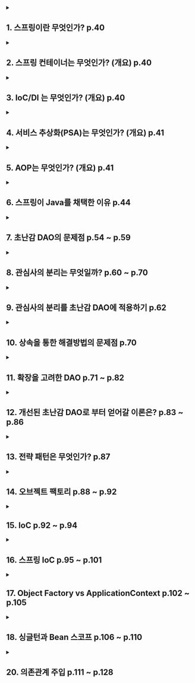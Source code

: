 <details>
<summary><h2> 1. 스프링이란 무엇인가? p.40 </h2></summary>

| 분류           | 상세                   |
|--------------|----------------------|
| 애플리케이션의 기본 틀 | 스프링 컨테이너             |
| 공통 프로그래밍 모델  | IoC/DI, 서비스 추상화, AOP |
| 기술 API       | 스프링이 지원하는 API        |

스프링을 사용한다는 것은 이 세 요소를 활용하여 애플리케이션을 개발한다는 것이다.
</details>

<details>
<summary><h2>2. 스프링 컨테이너는 무엇인가? (개요) p.40</h2></summary>

스프링은 스프링 컨테이너(애플리케이션 컨텍스트)이라는 런타임 엔진을 제공한다.

설정정보를 참고하여 오브젝트를 생성하고 관리한다.
</details>

<details>
<summary><h2>3. IoC/DI 는 무엇인가? (개요) p.40</h2></summary>

객체의 생명주기와 의존관계에 대한 프로그래밍 모델이다.

위에서 언급한 스프링 컨테이너 또한 IoC/DI를 기반으로 만들어져 있으며 유연하고 확장성이 뛰어난 코드를 만들 수 있도록 유도한다.
</details>

<details>
<summary><h2>4. 서비스 추상화(PSA)는 무엇인가? (개요) p.41</h2></summary>

구체적인 기술과 환경에 종속되지 않도록 유연한 추상 계층을 두는 방법이다.
</details>

<details>
<summary><h2>5. AOP는 무엇인가? (개요) p.41</h2></summary>

애플리케이션 전반적으로 나타나는 부가적인 기능을 독립적으로 모듈화하는 프로그래밍 모델이다.
</details>

<details>
<summary><h2>6. 스프링이 Java를 채택한 이유 p.44</h2></summary>

객체지향 프로그래밍이 가능하다. --> 스프링의 관심 대상은 객체이다.

스프링은 객체를 설계/사용/개선에 대한 기준을 제공한다.

스프링을 사용한다면 자연스럽게 객체지향 기술/설계/구현에 관한 패턴을 자연스럽게 적용하게 된다.
</details>

<details>
<summary><h2>7. 초난감 DAO의 문제점 p.54 ~ p.59</h2></summary>

```java
package com.example.tobyspring.chapter01;

public class User {

    String id;
    String name;
    String password;

    public String getId() {
        return id;
    }

    public void setId(String id) {
        this.id = id;
    }

    public String getName() {
        return name;
    }

    public void setName(String name) {
        this.name = name;
    }

    public String getPassword() {
        return password;
    }

    public void setPassword(String password) {
        this.password = password;
    }
}

package com.example.tobyspring.chapter01;

    import java.sql.Connection;
    import java.sql.DriverManager;
    import java.sql.PreparedStatement;
    import java.sql.ResultSet;
    import java.sql.SQLException;

public class UserDao {

    public void add(User user) throws ClassNotFoundException, SQLException {
        Class.forName("com.mysql.jdbc.Driver");
        Connection connection = DriverManager.getConnection(
            "jdbc:mysql://localhost/springbook", "spring", "book"
        );
        PreparedStatement preparedStatement = connection.prepareStatement(
            "insert into users(id, name, password) values(?, ?, ?)");

        preparedStatement.setString(1, user.getId());
        preparedStatement.setString(2, user.getName());
        preparedStatement.setString(3, user.getPassword());

        preparedStatement.executeUpdate();
        preparedStatement.close();
        ;
        connection.close();
    }

    public User get(String id) throws ClassNotFoundException, SQLException {
        Class.forName("com.mysql.jdbc.Driver");
        Connection connection = DriverManager.getConnection(
            "jdbc:mysql://localhost/springbook", "spring", "book"
        );
        PreparedStatement preparedStatement = connection.prepareStatement(
            "select * from users where id = ?");

        preparedStatement.setString(1, id);

        ResultSet resultSet = preparedStatement.executeQuery();
        resultSet.next();
        User user = new User();
        user.setId(resultSet.getString("id"));
        user.setName(resultSet.getString("name"));
        user.setPassword(resultSet.getString("password"));

        resultSet.close();
        preparedStatement.close();
        connection.close();

        return user;
    }
}

package com.example.tobyspring.chapter01;

    import java.sql.SQLException;

public class 폰켓몬.Main {

    public static void main(String[] args) throws SQLException, ClassNotFoundException {
        UserDao dao = new UserDao();

        User user = new User();
        user.setId("diger");
        user.setName("김도현");
        user.setPassword("passw0rd");

        dao.add(user);

        System.out.println(user.getId() + "등록 성공");

        User user2 = dao.get(user.getId());
        System.out.println(user.getName());
        System.out.println(user.getPassword());

        System.out.println(user2.getId() + "조회 성공");
    }
}
```

객체지향적이지 않다. 그러므로 변화에 대비되어있지 않다.
</details>

<details>
<summary><h2>8. 관심사의 분리는 무엇일까? p.60 ~ p.70</h2></summary>

1. 객체지향 세계에서는 모든 것이 변한다.

2. 객체를 설계할 때는 미래의 변화를 어떻게 대비할 것이냐에 주목해야한다.

3. 변화에 대비하는 것에 가장 좋은 방법은 변화의 폭을 최소한으로 줄이는 것이다.

4. 3.의 내용을 결론을 코드에 적용하려면 관심사를 분리하는 것과 확장을 고려한 설계가 필요하다.

관심사의 분리는, 관심이 같은 것 끼리 하나의 객체안으로 혹은 가까운 객체로 모이도록 하고

관심이 다른 것은 가능한 서로 영향을 주지 않도록 분리하는 것을 말한다.

</details>

<details>
<summary><h2>9. 관심사의 분리를 초난감 DAO에 적용하기 p.62</h2></summary>

### UserDao의 관심사항

- DB와 연결을 위한 커넥션

- Statement와 입력값을 바인딩, Statement를 실행

- Statement, Connection의 오브젝트를 닫아주기

- 예외 처리

### 관심사 분리 적용 - 커넥션

```java
package com.example.tobyspring.chapter01;

import java.sql.Connection;
import java.sql.DriverManager;
import java.sql.PreparedStatement;
import java.sql.ResultSet;
import java.sql.SQLException;

public class UserDao {

    public void add(User user) throws ClassNotFoundException, SQLException {
        Connection connection = getConnection();
        PreparedStatement preparedStatement = connection.prepareStatement(
            "insert into users(id, name, password) values(?, ?, ?)");

        preparedStatement.setString(1, user.getId());
        preparedStatement.setString(2, user.getName());
        preparedStatement.setString(3, user.getPassword());

        preparedStatement.executeUpdate();
        preparedStatement.close();
        ;
        connection.close();
    }

    public User get(String id) throws ClassNotFoundException, SQLException {
        Connection connection = getConnection();
        PreparedStatement preparedStatement = connection.prepareStatement(
            "select * from users where id = ?");

        preparedStatement.setString(1, id);

        ResultSet resultSet = preparedStatement.executeQuery();
        resultSet.next();
        User user = new User();
        user.setId(resultSet.getString("id"));
        user.setName(resultSet.getString("name"));
        user.setPassword(resultSet.getString("password"));

        resultSet.close();
        preparedStatement.close();
        connection.close();

        return user;
    }

    // 커넥션에 대한 관심사 분리를 위한 priavte 메서드
    private Connection getConnection() throws ClassNotFoundException, SQLException {
        Class.forName("com.mysql.jdbc.Driver");
        Connection connection = DriverManager.getConnection(
            "jdbc:mysql://localhost/springbook", "spring", "book"
        );
        return connection;
    }
}
```

여러 메서드에 등장하는 중복되는 관심사항을 별도의 메서드로 분리하는 것이 관심사 분리의 시작이다.

그런데, 만약 Connection을 가져오는 과정에서 각 클라이언트 마다 다른 방법으로 가져올 수 있도록 하는 방법은 무엇인가?

즉, 커넥션을 가져오는 로직을 단 하나만 사용하는게 아닌 여러 개로 사용하는 방법은?

이 때, 상속 기능을 활용하여 할 수 있는 방법이 있다.

### 관심사 분리 적용(템플릿 메서드 패턴) - 커넥션

```java
package com.example.tobyspring.chapter01;

import java.sql.Connection;
import java.sql.PreparedStatement;
import java.sql.ResultSet;
import java.sql.SQLException;

public abstract class UserDao {

    public void add(User user) throws ClassNotFoundException, SQLException {
        Connection connection = getConnection();
        PreparedStatement preparedStatement = connection.prepareStatement(
            "insert into users(id, name, password) values(?, ?, ?)");

        preparedStatement.setString(1, user.getId());
        preparedStatement.setString(2, user.getName());
        preparedStatement.setString(3, user.getPassword());

        preparedStatement.executeUpdate();
        preparedStatement.close();
        connection.close();
    }

    public User get(String id) throws ClassNotFoundException, SQLException {
        Connection connection = getConnection();
        PreparedStatement preparedStatement = connection.prepareStatement(
            "select * from users where id = ?");

        preparedStatement.setString(1, id);

        ResultSet resultSet = preparedStatement.executeQuery();
        resultSet.next();
        User user = new User();
        user.setId(resultSet.getString("id"));
        user.setName(resultSet.getString("name"));
        user.setPassword(resultSet.getString("password"));

        resultSet.close();
        preparedStatement.close();
        connection.close();

        return user;
    }

    public abstract Connection getConnection() throws ClassNotFoundException, SQLException;
}

package com.example.tobyspring.chapter01;

    import java.sql.Connection;
    import java.sql.SQLException;

public class NUserDao extends UserDao {

    @Override
    public Connection getConnection() throws ClassNotFoundException, SQLException {
        // N 사 DB Connection 생성 코드
        return null;
    }
}

package com.example.tobyspring.chapter01;

    import java.sql.Connection;
    import java.sql.SQLException;

public class DUserDao extends UserDao {

    @Override
    public Connection getConnection() throws ClassNotFoundException, SQLException {
        // D 사 DB Connection 생성 코드
        return null;
    }
}
```

- 기존 getConnection()메서드를 추상 메서드로 변경한다.

- 추상 메서드로 선언되어있기 때문에 기존의 add(), get() 메서드에서 getConnection()메서드를 호출하는 것에 문제는 없다.

- N, D 라는 유저가 있고 각 유저마다 고유한 커넥션 가져오기 로직을 구현체로 만들어 사용하기만 하면 된다.

이렇게 슈퍼 클래스에 기본적인 로직(변하지 않는 부분)의 흐름을 만들고

서브 클래스에서 니즈에 맞게 구현하여 사용하는 방법을 **템플릿 메서드 패턴**이라고 한다.

또한 현재 NUserDao, DUserDao는 구체적인 객체 생성 방법을 결정하기도 하는데 이를 **팩터리 메서드 패턴**이라고도 한다.

</details>

<details>
<summary><h2>10. 상속을 통한 해결방법의 문제점 p.70</h2></summary>

- UserDao가 이미 다른 클래스로부터 상속 받고 있다면, 자바는 다중 상속을 지원하지 않기 때문에 상속을 통한 해결방법에는 한계가 있다.

- 또한 상속을 통한 상하위 클래스의 관계는 강하게 결합되어있다.
    - 상위 클래스의 변경이 있을 때 모든 서브 클래스를 수정해야할 상황이 발생할 수도 있다.

- 확장하여 만든 DB 커넥션 기능을 다른 DAO 클래스에서는 적용할 수 없다.
    - 따라서 상속을 통해 만들어진 getConnection()의 구현코드는 매 DAO 클래스마다 중복될 수 있다.

</details>

<details>
<summary><h2>11. 확장을 고려한 DAO p.71 ~ p.82</h2></summary>

모든 객체는 변하지만, 동일한 방식으로 변하지는 않는다. 이는 변화의 이유/시기/주기 등이 다르다는 것이다.

UserDao의 관심사는 JDBC를 사용할 것인가?/DB 전용 API를 사용할 것인가?/어떤 SQL을 만들 것인가? 등을 모아둔 것이다.

상속 관계가 아닌 독립적인 클래스로 관심사를 분리하여 적용한다면 다음과 같다.

### 독립적인 클래스로 분리하기

```java
package com.example.tobyspring.chapter01;

import java.sql.Connection;
import java.sql.PreparedStatement;
import java.sql.ResultSet;
import java.sql.SQLException;

public class UserDao {

    private SimpleConnectionMaker simpleConnectionMaker;

    public UserDao() {
        simpleConnectionMaker = new SimpleConnectionMaker();
    }

    public void add(User user) throws ClassNotFoundException, SQLException {
        Connection connection = simpleConnectionMaker.makeNewConnection();
        PreparedStatement preparedStatement = connection.prepareStatement(
            "insert into users(id, name, password) values(?, ?, ?)");

        preparedStatement.setString(1, user.getId());
        preparedStatement.setString(2, user.getName());
        preparedStatement.setString(3, user.getPassword());

        preparedStatement.executeUpdate();
        preparedStatement.close();
        connection.close();
    }

    public User get(String id) throws ClassNotFoundException, SQLException {
        Connection connection = simpleConnectionMaker.makeNewConnection();
        PreparedStatement preparedStatement = connection.prepareStatement(
            "select * from users where id = ?");

        preparedStatement.setString(1, id);

        ResultSet resultSet = preparedStatement.executeQuery();
        resultSet.next();
        User user = new User();
        user.setId(resultSet.getString("id"));
        user.setName(resultSet.getString("name"));
        user.setPassword(resultSet.getString("password"));

        resultSet.close();
        preparedStatement.close();
        connection.close();

        return user;
    }
}

package com.example.tobyspring.chapter01;

    import java.sql.Connection;
    import java.sql.DriverManager;
    import java.sql.SQLException;

public class SimpleConnectionMaker {

    public Connection makeNewConnection() throws ClassNotFoundException, SQLException {
        Class.forName("com.mysql.jdbc.Driver");
        Connection connection = DriverManager.getConnection(
            "jdbc:mysql://localhost/springbook", "spring", "book"
        );
        return connection;
    }
}

```

이렇게 커넥션의 관한 관심사를 독립적인 클래스로 분리한 것의 문제점은 무엇일까?

- NUserDao, DUserDao에서 각 사용자마다 고유의 커넥션 로직으로 커넥션을 만들 수가 없다. SimpleConnectionMaker라는 특정 클래스에 종속되어있기
  때문이다.

- DB 커넥션을 제공하는 클래스가 어떤 것인지 UserDao가 구체적으로 알고 있어야한다.

이 문제들의 근본적인 원인은 UserDao가 바뀔 수 있는 정보에 대해 너무 많이 알고 있다. 구체적인 클래스를 알아야한다는 점과 그 클래스에서 어떤 메서드가 커넥션을 가져오는지
까지 알아야한다.

### 독립적인 클래스로 분리한 것을 개선한다. - 인터페이스 적용

```java
package com.example.tobyspring.chapter01;

import java.sql.Connection;
import java.sql.SQLException;

public interface ConnectionMaker {

    public Connection makeConnection() throws ClassNotFoundException, SQLException;

}

package com.example.tobyspring.chapter01;

import java.sql.Connection;
import java.sql.SQLException;

public class DConnectionMaker implements ConnectionMaker {

    @Override
    public Connection makeConnection() throws ClassNotFoundException, SQLException {
        // D사의 커넥션 로직
        return null;
    }
}

package com.example.tobyspring.chapter01;

import java.sql.Connection;
import java.sql.SQLException;

public class NConnectionMaker implements ConnectionMaker {

    @Override
    public Connection makeConnection() throws ClassNotFoundException, SQLException {
        // N사의 커넥션 로직
        return null;
    }
}


package com.example.tobyspring.chapter01;

import java.sql.Connection;
import java.sql.PreparedStatement;
import java.sql.ResultSet;
import java.sql.SQLException;

public class UserDao {

    private ConnectionMaker connectionMaker;

    public UserDao() {
        connectionMaker = new DConnectionMaker();
    }

    public void add(User user) throws ClassNotFoundException, SQLException {
        Connection connection = connectionMaker.makeConnection();
        PreparedStatement preparedStatement = connection.prepareStatement(
            "insert into users(id, name, password) values(?, ?, ?)");

        preparedStatement.setString(1, user.getId());
        preparedStatement.setString(2, user.getName());
        preparedStatement.setString(3, user.getPassword());

        preparedStatement.executeUpdate();
        preparedStatement.close();
        connection.close();
    }

    public User get(String id) throws ClassNotFoundException, SQLException {
        Connection connection = connectionMaker.makeConnection();
        PreparedStatement preparedStatement = connection.prepareStatement(
            "select * from users where id = ?");

        preparedStatement.setString(1, id);

        ResultSet resultSet = preparedStatement.executeQuery();
        resultSet.next();
        User user = new User();
        user.setId(resultSet.getString("id"));
        user.setName(resultSet.getString("name"));
        user.setPassword(resultSet.getString("password"));

        resultSet.close();
        preparedStatement.close();
        connection.close();

        return user;
    }
}
```

인터페이스로 분리하여 강한 결합도를 지니는 상황도 어느정도 해결하고자 했지만 여전히 문제가 남아있다.

UserDao 에서 ConnectionMaker의 구현체를 알고 있어야한다는 점이다.

그 이유는 UserDao안에 또 다른 관심사항이 존재하는 것이 원인이다.

그 관심사항은, UserDao가 사용할 ConnectionMaker의 구현체의 관계를 맺는 관심사를 말한다.

객체간의 관계는 런타임 시 다른 오브젝트의 참조를 갖고 있는 방식으로 만들어진다.

그러기 위해선 이미 만들어진 객체가 있어야하는데, 위 코드처럼 생성자를 직접 호출하는 방법도 있지만 더 좋은 방법이 있다.

외부에서 만들어준 객체를 가져오는 방법인데, 이는 UserDao내에서 굳이 관계를 맺기위한 객체를 만들 필요를 없애준다.

이는 의존관계로도 불리는데, 앞서 말한 듯이 특정 객체에 관하여 그 객체와 관련있는 관계를 외부에서 맺어주는 것을 말한다.

### UserDao - 외부로부터 의존관계를 설정

```java
package com.example.tobyspring.chapter01;

import java.sql.Connection;
import java.sql.PreparedStatement;
import java.sql.ResultSet;
import java.sql.SQLException;

public class UserDao {

    private ConnectionMaker connectionMaker;

    public UserDao(ConnectionMaker connectionMaker) {
        this.connectionMaker = connectionMaker;
    }

    public void add(User user) throws ClassNotFoundException, SQLException {
        Connection connection = connectionMaker.makeConnection();
        PreparedStatement preparedStatement = connection.prepareStatement(
            "insert into users(id, name, password) values(?, ?, ?)");

        preparedStatement.setString(1, user.getId());
        preparedStatement.setString(2, user.getName());
        preparedStatement.setString(3, user.getPassword());

        preparedStatement.executeUpdate();
        preparedStatement.close();
        connection.close();
    }

    public User get(String id) throws ClassNotFoundException, SQLException {
        Connection connection = connectionMaker.makeConnection();
        PreparedStatement preparedStatement = connection.prepareStatement(
            "select * from users where id = ?");

        preparedStatement.setString(1, id);

        ResultSet resultSet = preparedStatement.executeQuery();
        resultSet.next();
        User user = new User();
        user.setId(resultSet.getString("id"));
        user.setName(resultSet.getString("name"));
        user.setPassword(resultSet.getString("password"));

        resultSet.close();
        preparedStatement.close();
        connection.close();

        return user;
    }
}

package com.example.tobyspring.chapter01;

import java.sql.SQLException;

public class 폰켓몬.Main {

    public static void main(String[] args) throws SQLException, ClassNotFoundException {
        ConnectionMaker connectionMaker = new DConnectionMaker();
        UserDao dao = new UserDao(connectionMaker);

        User user = new User();
        user.setId("diger");
        user.setName("김도현");
        user.setPassword("passw0rd");

        dao.add(user);

        System.out.println(user.getId() + "등록 성공");

        User user2 = dao.get(user.getId());
        System.out.println(user.getName());
        System.out.println(user.getPassword());

        System.out.println(user2.getId() + "조회 성공");
    }
}
```

위 코드로써 UserDao를 사용하는 클라이언트에게 UserDao가 사용할 ConnectionMaker를 연결시켜주는 책임을 넘겼다.

또한 UserDao는 위 코드를 통해 DB와의 질의 소통만 할 수 있게 되었다.
</details>

<details>
<summary><h2>12. 개선된 초난감 DAO로 부터 얻어갈 이론은? p.83 ~ p.86</h2></summary>

## OCP (개방 폐쇄 원칙)

- 클래스나 모듈은 확장에는 열려있어야하고, 변경에는 닫혀 있어야한다.

UserDao는 DB Connection에 관한 기능을 확장하는 것에는 열려있다. UserDao가 직접 손쓰는 것이 아닌

UserDao를 사용하는 클라이언트에서 니즈에 따라 바꿔 끼워주면 되기 때문이다.

또한 이를 통해 UserDao는 자신의 코드를 수정하지 않고도 Connection에 관계없이 책임을 완수할 수 있다.

- 개방 폐쇄 원칙은 높은 응집도와 낮은 결합도 라는 원리로도 설명이 가능하다.

### 높은 응집도는 무엇인가??

- 하나의 모듈이 하나의 책임/관심사에만 집중하고 있다.

변화가 일어날 때 해당 모듈에서 변하는 부분이 크다. 즉 어떤 변경사항으로 인해 변경이 발생하면 모듈의 여러 부분에서 변경이 된다는 뜻이다.

이게 왜 좋은 설계이냐면, 만약 변경이 일어났을 때 변하는 부분이 적다면, 어떤 부분이 변하는지 그 변경으로 다른 요소에 영향은 어느정도인지 파악하기가 매우 힘들어지기 때문이다.

위의 UserDao에서는 본래의 고유한 책임인 사용자의 데이터를 처리하는 기능이 DAO안에 모여있다. 그 자체로 응집도가 높다는 것이다.

### 낮은 결합도는 무엇인가??

느슨한 연결 관계를 유지해야하는 것이다. 이를 만족시킬 방법으로는, 최소한의 방법만 간접적인 형태로 제공하여

나머지는 알 필요도 없도록 만드는 것인데, 바로 이전에 봤던 인터페이스를 활용한 관계설정이 그 예시이다.

구체적인 구현체를 알 필요도 없이 제공받은 객체를 사용하기만 하면 되었던 것이 그 포인트이다.
</details>

<details>
<summary><h2>13. 전략 패턴은 무엇인가? p.87</h2></summary>

폰켓몬.Main - UserDao - ConnectionMaker는 전략패턴에 해당한다.

전략 패턴은 자신의 기능 컨텍스트에서, 필요에 따라 변경이 필요한 로직을 인터페이스를 통해 외부로 분리시켜

이에 관한 구현체를 두어 필요에 따라 구현체를 바꿔 낄 수 있도록 하는 디자인 패턴이다.

UserDao는 컨텍스트, Main은 클라이언트, ConnectionMaker는 전략으로 보면되는데

컨텍스트는 자신의 기능을 수행하는데 필요한 기능 중

변경 가능한, DB연결 방식이라는 로직을 ConnectionMaker라는 인터페이스로 받고

클라이언트에서 이 구현체를 바꿔가며 사용할 수 있도록 하는 것이다.
</details>

<details>
<summary><h2>14. 오브젝트 팩토리 p.88 ~ p.92</h2></summary>

Main은 UserDao가 사용할 Connection을 넘겨주는 책임을 맡게 되었다.

하지만 Main의 본래 존재 목적은 이게 아니라, 테스트를 위한 용도였다. 그러므로 이를 분리해야한다.

분리될 내용은 객체간에 사용될 구현체를 만드는 것과 관계를 맺어주는 것이다.

이 역할을 수행할 클래스를 팩터리라고 부른다.

### 일반적인 팩터리
```java
package com.example.tobyspring.chapter01;

public class DaoFactory {

    public UserDao userDao() {
        ConnectionMaker connectionMaker = new DConnectionMaker();
        UserDao userDao = new UserDao(connectionMaker);
        return userDao;
    }

}
```
내용은 위와 같다. DaoFactory의 userDao()메서드를 실행하면, UserDao가 사용할 객체를 만들고, 그 객체와의 관계를 맺어준다.

### 조금 더 기능이 있는 팩터리
```java
package com.example.tobyspring.chapter01;

public class DaoFactory {
    
    public UserDao userDao() {
        ConnectionMaker connectionMaker = new DConnectionMaker();
        UserDao userDao = new UserDao(connectionMaker);
        return userDao;
    }

    public AccountDao accountDao() {
        return new AccountDao(new DConnectionMaker());
    }

    public MessageDao messageDao() {
        return new MessageDao(new DConnectionMaker());
    }
}
```

UserDao 말고도 다른 Dao를 다루기 위한 객체를 생성하고 관계를 셋팅하는 방법도 별 다른 건 없다.

그런데 이렇게 요구사항이 늘어나다보니 중복이 등장하게된다. 이를 개선해보면 다음과 같다.

### 조금 더 기능이 있는 팩터리 - 개선
```java
package com.example.tobyspring.chapter01;

public class DaoFactory {

     public UserDao userDao() {
        return new UserDao(connectionMaker());
    }

    public AccountDao accountDao() {
        return new AccountDao(connectionMaker());
    }

    public MessageDao messageDao() {
        return new MessageDao(connectionMaker());
    }

    public ConnectionMaker connectionMaker() {
        return new DConnectionMaker();
    }
}
```
</details>

<details>
<summary><h2>15. IoC p.92 ~ p.94</h2></summary>

## 제어의 역전이란 무엇일까?

프로그램의 제어 흐름 구조가 바뀐다는 것을 의미한다.

일반적인 프로그램 흐름은 main()메서드와 같이 프로그램이 시작되는 지점이 있고 차례대로 다음에 사용될 객체를 결정/생성/호출 하는 작업을 반복한다.

제어의 역전이 적용된 프로그램은 사용되는 객체가 자신이 사용할 객체를 스스로 선택하지 않는다.

이전의 코드에서 UserDao클래스의 생성자에서 new DConnectionMaker()를 직접 호출하던 부분을 외부로부터 DI받는 방식으로 변경한 것이 그 예시이다.

이는 모든 객체 제어 권한을 자신이 갖고 있는 것이 아니라 제 3자에게 위임하기 때문이다. 그리고 직전 예시로 살펴보면 DaoFactory가 이 모든 책임을 위임받고 수행하고 있었다.

일반적인 흐름과 제어의 역전이 적용된 흐름을 비교하다보면 라이브러리와 프레임워크의 차이점을 설명하는 듯하다.

## 라이브러리 vs 프레임워크

라이브러리는 애플리케이션 코드를 직접 흐름제어해야한다.

가령 예를 들면,

```java
Scanner scanner = new Scanner(new System.in);

scanner.nextLine();
```
와 같이 직접 라이브러리에 해당하는 객체도 만들고 사용하고자 하는 메서드도 직접 명시해야한다.

하지만 프레임워크는 애플리케이션 코드가 프레임워크에 의해 사용되는 것으로

프레임워크위에 애플리케이션 코드가 있고, 프레임워크가 이를 흐름제어하며 실행시켜 주는 것이다.

이를 위해선 프레임워크에는 반드시 IoC 개념이 적용되어 있어야한다.

IoC는 프레임워크나 컨테이너 같이 애플리케이션 전반적인 객체 생성/관계설정/사용/생명주기 등을 관리하는 존재가 필요하다.

그리고 스프링이 이 역할을 제공하고 있는 것이다.
</details>

<details>
<summary><h2>16. 스프링 IoC p.95 ~ p.101</h2></summary>

스프링이 제어권을 가지고 생성/관계부여 하는 객체를 Bean이라고 부른다.

스프링에서 Bean의 생성과 관계설정을 담당하는 IoC오브젝트를 Bean Factory라고 부른다.

일반적으로는 Bean Factory를 더 확장한 Application Context를 주로 사용한다.

Application Context는 별도의 설정 정보를 참고하여 Bean 생성/관계설정의 작업을 총괄하기 때문에

별도로 설정정보를 담고 있는 어떤 것을 가져와 이를 활용하는 IoC엔진으로 볼 수 있다.

이와 같이 별도의 설정정보를 만드는 방법은 다음과 같다.

### @Configuration, @Bean 을 활용하여 설정정보 만들기
```java
package com.example.tobyspring.chapter01;

import org.springframework.context.ApplicationContext;
import org.springframework.context.annotation.AnnotationConfigApplicationContext;
import org.springframework.context.annotation.Bean;
import org.springframework.context.annotation.Configuration;

@Configuration
public class DaoFactory {

  @Bean
  public UserDao userDao() {
    ApplicationContext applicationContext =
            new AnnotationConfigApplicationContext(DaoFactory.class);

    UserDao dao = applicationContext.getBean("userDao", UserDao.class);
    return new UserDao(connectionMaker());
  }

  @Bean
  public ConnectionMaker connectionMaker() {
    return new DConnectionMaker();
  }
}
```

@Configuration 애노테이션이 붙은 클래스를 설정정보로 사용하기 위해선

AnnotationConfigApplicationContext라는 객체를 활용하면 된다.

ApplicationContext는 DaoFactory 클래스를 설정정보로 등록하고 @Bean이 붙은 메서드의 이름을 가져와 Bean 목록을 만들어둔다.

### Object Factory vs ApplicationContext (개요)

- Object Factory는 클라이언트가 필요한 오브젝트를 가져오려면 어떤 팩터리 클래스를 사용해야하는지 알아야한다.

- Object Factory는 필요할 때 마다 팩토리 오브젝트를 생성해야한다.

- ApplicationContext는 이 두 과정이 필요없다. 애플리케이션에 전반적으로 적용되는 Context에서 등록하고 꺼내 쓰기만 하면 된다.

- ApplicationContext는 오브젝트가 생성되는 시점/방식/전략/후처리/인터셉팅 등 부가적인 기능을 제공한다.

- ApplicationContext는 getBean()메서드를 통해 특정 Bean을 찾는 기능도 지원한다.
</details>

<details>
<summary><h2>17. Object Factory vs ApplicationContext p.102 ~ p.105</h2></summary>

Object Factory에서 userDao를 여러 번 호출한다면?

각각 다른 값을 가진 오브젝트가 생성된다.

팩터리를 통해 userDao() 메서드를 호출하면 매번 새로운 인스턴스를 반환한다는 것이다.

ApplicationContext에서 getBean()메서드를 여러 번 호출한다면?

각각 같은 값을 가진 오브젝트가 생성된다.

ApplicaitonContext라는 특정 저장소에서 Bean 이름에 해당하는 객체를 꺼내다 만드는 것이기 때문이다.

정리하자면, Object Factory는 동등성을 만족하지만 동일성은 만족하지 않는 객체를 만들게 되고

ApplicationContext는 동등성/동일성을 모두 만족하는 객체를 가질 수 있게 도와준다.

이 결과로 알 수 있듯이 ApplicationContext는 싱글턴으로 객체를 관리한다.

### ApplicationContext가 객체를 싱글턴으로 관리하는 이유는 무엇인가?

Spring은 기본적으로 서버를 제작하기 위해 고안되었다.

그렇기 때문에 클라이언트를 대상으로 비즈니스 로직을 제공해야하는데, 이 때마다 매번 객체를 생성하기에는 그 부담이 커 싱글턴으로 객체를 관리하기로 했다.
</details>

<details>
<summary><h2>18. 싱글턴과 Bean 스코프 p.106 ~ p.110</h2></summary>

### 싱글턴 패턴의 문제점

- private 생성자를 갖기 때문에 상속이 불가능하다.

- 테스트하기 힘들다.
    - 테스트에서 사용될 때 Mock 객체로 대체하기가 힘들다.
    - 생성자 주입과 같이 동적인 의존성 주입이 쉽지 않다.

- 전역적으로 사용될 수 있고, 하나의 객체만 만들어진다는 것을 보장할 수 없다.

### 싱글턴 레지스트리 - 스프링에서 싱글턴의 단점을 보완해준다.

싱글턴 레지스트리는 위에서 언급한 기존 싱글턴 패턴의 문제점을 보완하여 단점들을 커버해주는 기능을 제공한다.


### Bean은 생명주기가 있다.

Bean은 생성/존재/적용 되는 범위가 있고 이것을 Bean의 스코프라고 한다.

일반적인 Bean의 스코프는 싱글턴으로 런타임 시점에 단 하나의 객체가 만들어지며 강제로 제거하지 않는 한 스프링이 실행되는 동안 계속 유지된다.

그리고 프로토타입 스코프가 있는데 이는 컨테이너에 Bean을 요청할 때마다 매번 새로운 Object를 만들어주는 스코프이며

HTTP 요청이 생길 때 마다 생성되는 요청 스코프, 이와 유사한 세션 스코프도 존재한다.
</details>

<details>
<summary><h2>20. 의존관계 주입 p.111 ~ p.128</h2></summary>

스프링의 IoC 기능을 동작하게 하는 핵심은 의존관계 주입에 있다.

DI는 객체를 외부로부터 제공(주입)받아 동적으로 의존관계를 맺을 수 있도록 하는 방법이다.

의존관계 주입은 다음 세 가지 조건을 충족해야한다.

- 런타임 시 의존관계가 드러나지 않는다. (인터페이스에만 의존해야한다.)

- 런타임 시점의 의존관계는 컨테이너/팩터리 와 같은 제 3자가 결정한다.

- 의존관계는 객체에 관한 참조를 외부에서 제공한다.


### 의존관계 주입의 장점

- 낮은 결합도/OCP

- 필요에 따른 동적인 객체 주입

- 부가기능 추가의 간편함

### 의존관계 주입 방법

- Setter 주입

```java
public class UserDao {
    private ConnectionMaker connectionMaker;

  public void setConnectionMaker(ConnectionMaker connectionMaker) {
      this.connectionMaker = connectionMaker;
  }
  
  @Bean
  public UserDao userDao() {
    UserDao userDao = new UserDao();
    userDao.setConnectionMaker(connectionMaker());
    return userDao;
  }
}
```

- 일반 메서드 주입

```java
public class UserDao {
    private ConnectionMaker connectionMaker;
    private AdditionalDependency1 additionalDependency1;
    private AdditionalDependency2 additionalDependency2;

  public void initUserDaoDependency(
      ConnectionMaker connectionMaker, 
          AdditionalDependency1 additionalDependency1,
          AdditionalDependency2 additionalDependency2
  ) {
      this.connectionMaker = connectionMaker;
      this.additionalDependency1 = additionalDependency1;
      this.additionalDependency2 = additionalDependency2;
  }
}
```

- 생성자 주입
```java
public class UserDao {
    private final ConnectionMaker connectionMaker;
    private final AdditionalDependency1 additionalDependency1;
    private final AdditionalDependency2 additionalDependency2;

  public void UserDao(
      ConnectionMaker connectionMaker, 
          AdditionalDependency1 additionalDependency1,
          AdditionalDependency2 additionalDependency2
  ) {
      this.connectionMaker = connectionMaker;
      this.additionalDependency1 = additionalDependency1;
      this.additionalDependency2 = additionalDependency2;
  }
}
```
</details>
